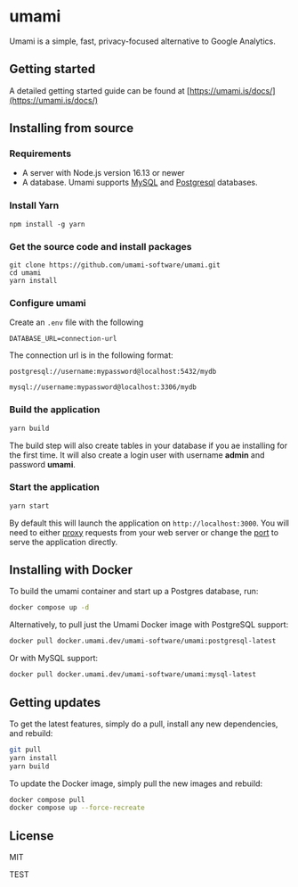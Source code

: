 # umami

Umami is a simple, fast, privacy-focused alternative to Google Analytics.

## Getting started

A detailed getting started guide can be found at [https://umami.is/docs/](https://umami.is/docs/)

## Installing from source

### Requirements

- A server with Node.js version 16.13 or newer
- A database. Umami supports [MySQL](https://www.mysql.com/) and [Postgresql](https://www.postgresql.org/) databases.

### Install Yarn

```
npm install -g yarn
```

### Get the source code and install packages

```
git clone https://github.com/umami-software/umami.git
cd umami
yarn install
```

### Configure umami

Create an `.env` file with the following

```
DATABASE_URL=connection-url
```

The connection url is in the following format:

```
postgresql://username:mypassword@localhost:5432/mydb

mysql://username:mypassword@localhost:3306/mydb
```

### Build the application

```bash
yarn build
```

The build step will also create tables in your database if you ae installing for the first time. It will also create a login user with username **admin** and password **umami**.

### Start the application

```bash
yarn start
```

By default this will launch the application on `http://localhost:3000`. You will need to either
[proxy](https://docs.nginx.com/nginx/admin-guide/web-server/reverse-proxy/) requests from your web server
or change the [port](https://nextjs.org/docs/api-reference/cli#production) to serve the application directly.

## Installing with Docker

To build the umami container and start up a Postgres database, run:

```bash
docker compose up -d
```

Alternatively, to pull just the Umami Docker image with PostgreSQL support:

```bash
docker pull docker.umami.dev/umami-software/umami:postgresql-latest
```

Or with MySQL support:

```bash
docker pull docker.umami.dev/umami-software/umami:mysql-latest
```

## Getting updates

To get the latest features, simply do a pull, install any new dependencies, and rebuild:

```bash
git pull
yarn install
yarn build
```

To update the Docker image, simply pull the new images and rebuild:

```bash
docker compose pull
docker compose up --force-recreate
```

## License

MIT


TEST
